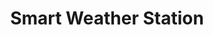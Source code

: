 ---
layout: page
title: Smart Weather Station
description: Smart Weather Station with sensors and scikit-learn
img: assets/img/weather_station_project.png
importance: 2
category: IA
redirect: https://github.com/AntoninLfv/DataScience_IoT_projects/tree/main/Projets/Station_meteo_prediction_temps_ML
---
